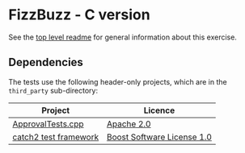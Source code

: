 FizzBuzz - C version
==============================================

See the [top level readme](https://github.com/emilybache/FizzbuzzKata-Samples) for general information about this exercise.

## Dependencies

The tests use the following header-only projects, which are in the `third_party` sub-directory:

| Project | Licence |
| --- | --- |
| [ApprovalTests.cpp](https://github.com/approvals/ApprovalTests.cpp) | [Apache 2.0](https://github.com/approvals/ApprovalTests.cpp/blob/master/LICENSE) |
| [catch2 test framework](https://github.com/catchorg/Catch2) | [Boost Software License 1.0](https://github.com/catchorg/Catch2/blob/master/LICENSE.txt) |
